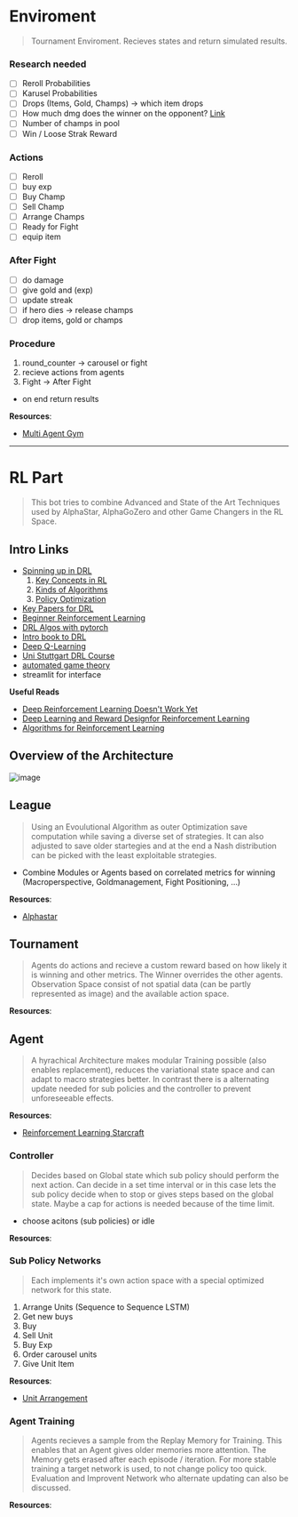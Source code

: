 # Enviroment
> Tournament Enviroment. Recieves states and return simulated results.
### Research needed
- [ ] Reroll Probabilities
- [ ] Karusel Probabilities
- [ ] Drops (Items, Gold, Champs) -> which item drops
- [ ] How much dmg does the winner on the opponent? [Link](https://lolchess.gg/guide/damage)
- [ ] Number of champs in pool
- [ ] Win / Loose Strak Reward

### Actions
- [ ] Reroll
- [ ] buy exp
- [ ] Buy Champ
- [ ] Sell Champ
- [ ] Arrange Champs
- [ ] Ready for Fight
- [ ] equip item

### After Fight
- [ ] do damage
- [ ] give gold and (exp)
- [ ] update streak
- [ ] if hero dies -> release champs
- [ ] drop items, gold or champs

### Procedure
1. round_counter -> carousel or fight
2. recieve actions from agents
3. Fight -> After Fight
* on end return results

**Resources**:
* [Multi Agent Gym](https://github.com/openai/multiagent-particle-envs/tree/master/multiagent)

***

# RL Part
> This bot tries to combine Advanced and State of the Art Techniques used by AlphaStar, AlphaGoZero and other Game Changers in the RL Space.

## Intro Links
* [Spinning up in DRL](https://spinningup.openai.com/en/latest/index.html)
    1. [Key Concepts in RL](https://spinningup.openai.com/en/latest/spinningup/rl_intro.html)
    2. [Kinds of Algorithms](https://spinningup.openai.com/en/latest/spinningup/rl_intro2.html)
    3. [Policy Optimization](https://spinningup.openai.com/en/latest/spinningup/rl_intro3.html)
* [Key Papers for DRL](https://spinningup.openai.com/en/latest/spinningup/keypapers.html)
* [Beginner Reinforcement Learning](https://medium.com/@jonathan_hui/rl-introduction-to-deep-reinforcement-learning-35c25e04c199)
* [DRL Algos with pytorch](https://github.com/p-christ/Deep-Reinforcement-Learning-Algorithms-with-PyTorch)
* [Intro book to DRL](https://arxiv.org/pdf/1811.12560.pdf)
* [Deep Q-Learning](https://www.analyticsvidhya.com/blog/2019/04/introduction-deep-q-learning-python/)
* [Uni Stuttgart DRL Course](https://ipvs.informatik.uni-stuttgart.de/mlr/teaching/deep-reinforcement-learning-ss-18/)
* [automated game theory](https://github.com/LY0708/Automated-Game-Theory)
* streamlit for interface

**Useful Reads**
* [Deep Reinforcement Learning Doesn't Work Yet](https://www.alexirpan.com/2018/02/14/rl-hard.html)
* [Deep Learning and Reward Designfor Reinforcement Learning](https://deepblue.lib.umich.edu/bitstream/handle/2027.42/136931/guoxiao_1.pdf)
* [Algorithms for Reinforcement Learning](https://sites.ualberta.ca/~szepesva/RLBook.html)


## Overview of the Architecture
![image](https://drive.google.com/uc?export=view&id=1vczvMH9eGrQYm8N89a16vMosimWHgQlX)


## League
> Using an Evoulutional Algorithm as outer Optimization save computation while saving a diverse set of strategies. It can also adjusted to save older startegies and at the end a Nash distribution can be picked with the least exploitable strategies.

* Combine Modules or Agents based on correlated metrics for winning (Macroperspective, Goldmanagement, Fight Positioning, ...)

**Resources**:
* [Alphastar](https://arxiv.org/pdf/1902.01724.pdf)


## Tournament
> Agents do actions and recieve a custom reward based on how likely it is winning and other metrics. The Winner overrides the other agents.
> Observation Space consist of not spatial data (can be partly represented as image) and the available action space.

**Resources**:


## Agent
> A hyrachical Architecture makes modular Training possible (also enables replacement), reduces the variational state space and can adapt to macro strategies better. In contrast there is a alternating update needed for sub policies and the controller to prevent unforeseeable effects. 

**Resources**:
* [Reinforcement Learning Starcraft](https://arxiv.org/pdf/1809.09095.pdf#Hfootnote.1)


### Controller
> Decides based on Global state which sub policy should perform the next action. Can decide in a set time interval or in this case lets the sub policy decide when to stop or gives steps based on the global state. Maybe a cap for actions is needed because of the time limit.

* choose acitons (sub policies) or idle

**Resources**:


### Sub Policy Networks
> Each implements it's own action space with a special optimized network for this state. 
1. Arrange Units (Sequence to Sequence LSTM)
2. Get new buys
3. Buy
4. Sell Unit
5. Buy Exp
6. Order carousel units
7. Give Unit Item

**Resources**:
* [Unit Arrangement](https://arxiv.org/pdf/1706.04972.pdf)


### Agent Training
> Agents recieves a sample from the Replay Memory for Training. This enables that an Agent gives older memories more attention. The Memory gets erased after each episode / iteration. For more stable training a target network is used, to not change policy too quick. Evaluation and Improvent Network who alternate updating can also be discussed.

**Resources**:
